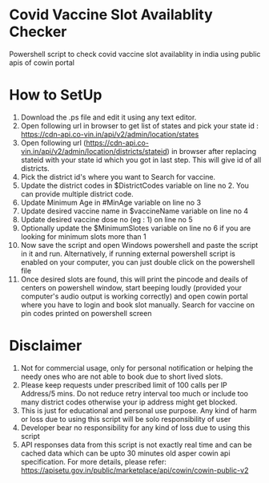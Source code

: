  # Covid Vaccine Slot Availablity Checker
 Powershell script to check covid vaccine slot availablity in india using public apis of cowin portal

 # How to SetUp
 1. Download the .ps file and edit it using any text editor.
 2. Open following url in browser to get list of states and pick your state id : https://cdn-api.co-vin.in/api/v2/admin/location/states
 3. Open following url (https://cdn-api.co-vin.in/api/v2/admin/location/districts/stateid) in browser  after replacing stateid with your state id which you got in last step. This will give id of all districts. 
 4. Pick the district id's where you want to  Search for vaccine.
 5. Update the district codes in $DistrictCodes variable on line no 2. You can provide multiple district code.
 6. Update Minimum Age in #MinAge variable on line no 3
 7. Update desired vaccine name in $vaccineName variable on line no 4
 8. Update desired vaccine dose no (eg : 1) on line no 5
 9. Optionally update the $MinimumSlotes variable on line no 6 if you are looking for minimum slots more than 1
 9. Now save the script and open Windows powershell and paste the script in it and run. Alternatively, if running external powershell script is enabled on your computer,
 you can just double click on the powershell file
 10. Once desired slots are found, this will print the pincode and deails of centers on powershell window, start beeping loudly (provided your computer's audio output is 
 working correctly) and open cowin portal where you have to login and book slot manually. Search for vaccine on pin codes printed on powershell screen

 # Disclaimer
 1. Not for commercial usage, only for personal notification or helping the needy ones who are not able to book due to short lived slots.
 2. Please keep requests under prescribed limit of 100 calls per IP Address/5 mins. Do not reduce retry interval too much or include too many district codes otherwise your ip address might get blocked.
 3. This is just for educational and personal use purpose. Any kind of harm or loss due to using this script will be solo responsibility of user
 4. Developer bear no responsibility for any kind of loss due to using this script 
 5. API responses data from this script is not exactly real time and can be cached data which can be upto 30 minutes old asper cowin api specification. For more details, please refer: https://apisetu.gov.in/public/marketplace/api/cowin/cowin-public-v2
